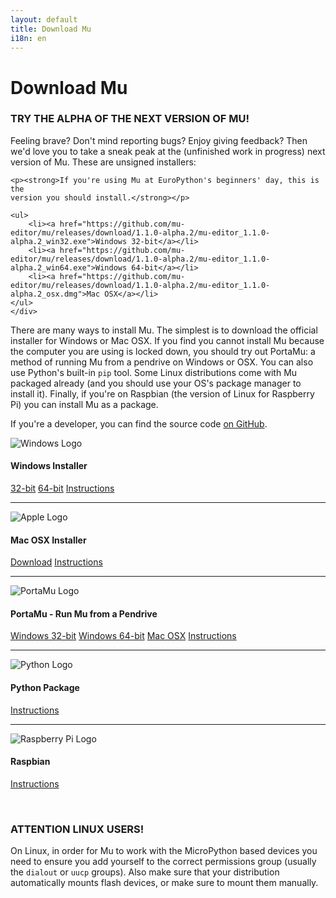 ```yaml
---
layout: default
title: Download Mu
i18n: en
---
```


# Download Mu


<div class="panel panel-danger">
    <div class="panel-heading"><h3 class="panel-title">TRY THE ALPHA OF THE
    NEXT VERSION OF MU!</h3></div>
    <div class="panel-body">
    <p>Feeling brave? Don't mind reporting bugs? Enjoy giving feedback? Then
    we'd love you to take a sneak peak at the (unfinished work in progress)
    next version of Mu. These are unsigned installers:</p>

    <p><strong>If you're using Mu at EuroPython's beginners' day, this is the
    version you should install.</strong></p>

    <ul>
        <li><a href="https://github.com/mu-editor/mu/releases/download/1.1.0-alpha.2/mu-editor_1.1.0-alpha.2_win32.exe">Windows 32-bit</a></li>
        <li><a href="https://github.com/mu-editor/mu/releases/download/1.1.0-alpha.2/mu-editor_1.1.0-alpha.2_win64.exe">Windows 64-bit</a></li>
        <li><a href="https://github.com/mu-editor/mu/releases/download/1.1.0-alpha.2/mu-editor_1.1.0-alpha.2_osx.dmg">Mac OSX</a></li>
    </ul>
    </div>
</div>

There are many ways to install Mu. The simplest is to download the official
installer for Windows or Mac OSX. If you find you cannot install Mu because the
computer you are using is locked down, you should try out PortaMu: a method of
running Mu from a pendrive on Windows or OSX. You can also use
Python's built-in `pip` tool. Some Linux distributions come with Mu packaged
already (and you should use your OS's package manager to install it). Finally,
if you're on Raspbian (the version of Linux for Raspberry Pi) you can install
Mu as a package.

If you're a developer, you can find the source code
[on GitHub](https://github.com/mu-editor/mu).

<div class="media">
  <div class="media-left">
    <img src="/img/windows_logo.png" alt="Windows Logo" class="media-object">
  </div>
  <div class="media-body">
    <h4 class="media-heading">Windows Installer</h4>
    <p><a href="https://github.com/mu-editor/mu/releases/download/1.0.2/mu-editor_1.0.2_win32.exe" class="btn btn-primary" role="button">32-bit</a>
    <a href="https://github.com/mu-editor/mu/releases/download/1.0.2/mu-editor_1.0.2_win64.exe" class="btn btn-primary" role="button">64-bit</a>
    <a href="/en/howto/1.0/install_windows" class="btn btn-default" role="button">Instructions</a></p>
  </div>
</div>

<hr/>

<div class="media">
  <div class="media-left">
    <img src="/img/apple_logo.png" alt="Apple Logo" class="media-object">
  </div>
  <div class="media-body">
    <h4 class="media-heading">Mac OSX Installer</h4>
    <p><a href="https://github.com/mu-editor/mu/releases/download/1.0.2/mu-editor_1.0.2_osx.dmg" class="btn btn-primary" role="button">Download</a>
    <a href="/en/howto/1.0/install_macos" class="btn btn-default" role="button">Instructions</a></p>
  </div>
</div>

<hr/>

<div class="media">
  <div class="media-left">
    <img src="/img/portamu.png" alt="PortaMu Logo" class="media-object">
  </div>
  <div class="media-body">
    <h4 class="media-heading">PortaMu - Run Mu from a Pendrive</h4>
    <p><a href="https://github.com/AllAboutCode/PortaMu/releases/download/v1.0.2/portamu_1.0.2_win32.zip" class="btn btn-primary" role="button">Windows 32-bit</a>
    <a href="https://github.com/AllAboutCode/PortaMu/releases/download/v1.0.2/portamu_1.0.2_win64.zip" class="btn btn-primary" role="button">Windows 64-bit</a>
    <a href="https://github.com/mu-editor/mu/releases/download/1.0.2/portamu_1.0.2_osx.zip" class="btn btn-primary" role="button">Mac OSX</a>
    <a href="/en/howto/1.0/use_portamu" class="btn btn-default" role="button">Instructions</a></p>
  </div>
</div>

<hr/>

<div class="media">
  <div class="media-left">
    <img src="/img/python_logo.png" alt="Python Logo" class="media-object">
  </div>
  <div class="media-body">
    <h4 class="media-heading">Python Package</h4>
        <p><a href="/en/howto/1.0/install_with_python" class="btn btn-default" role="button">Instructions</a></p>
  </div>
</div>

<hr/>

<div class="media">
  <div class="media-left">
    <img src="/img/rpi_logo.png" alt="Raspberry Pi Logo" class="media-object">
  </div>
  <div class="media-body">
    <h4 class="media-heading">Raspbian</h4>
        <p><a href="/en/howto/1.0/install_raspberry_pi" class="btn btn-default" role="button">Instructions</a></p>
  </div>
</div>

<br/>

<div class="panel panel-danger">
    <div class="panel-heading"><h3 class="panel-title">ATTENTION LINUX USERS!</h3></div>
    <div class="panel-body">
    <p>On Linux, in order for Mu to work with the MicroPython based devices
    you need to ensure you add yourself to the correct permissions group
    (usually the <code>dialout</code> or <code>uucp</code> groups). Also make
    sure that your distribution automatically mounts flash devices, or make
    sure to mount them manually.</p>
    </div>
</div>
